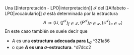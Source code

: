 Una [[Interpretación - LPO|interpretación]] $\mathcal{I}$ del [[Alfabeto - LPO|vocabulario]] $\sigma$ está determinada por la estructura$$A:=\langle U,\{f^{\mathcal{I}}\}_{f\in \mathcal{F}},\{P^{\mathcal{I}}\}_{P\in \mathcal{P}},\{c^{\mathcal{I}}\}_{c\in \mathcal{C}}\rangle$$
En este caso también se suele decir que
- $A$ es una **estructura adecuada para $L_σ$** ^321a56
- o que **$A$ es una $σ$–estructura**. ^d7dcc2

